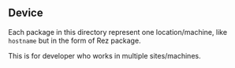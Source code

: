 
## Device

Each package in this directory represent one location/machine, like `hostname` but in the form of Rez package.

This is for developer who works in multiple sites/machines.
